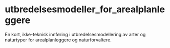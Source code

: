 # utbredelsesmodeller_for_arealplanleggere
En kort, ikke-teknisk innføring i utbredelsesmodellering av arter og naturtyper for arealplanleggere og naturforvaltere.
